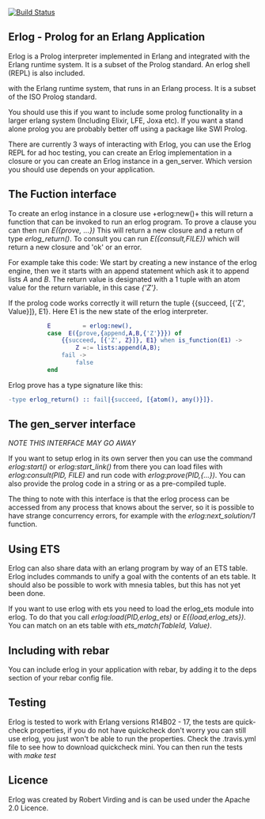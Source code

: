 
[![Build Status](https://travis-ci.org/zkessin/erlog.svg?branch=master)](https://travis-ci.org/zkessin/erlog)

## Erlog - Prolog for an Erlang Application

Erlog is a Prolog interpreter implemented in Erlang and integrated
with the Erlang runtime system. It is a subset of the Prolog standard.
An erlog shell (REPL) is also included.

with the Erlang runtime system, that runs in an Erlang process. It is
a subset of the ISO Prolog standard.

You should use this if you want to include some prolog functionality
in a larger erlang system (Including Elixir, LFE, Joxa etc). If you
want a stand alone prolog you are probably better off using a package
like SWI Prolog.

There are currently 3 ways of interacting with Erlog, you can use the
Erlog REPL for ad hoc testing, you can create an Erlog implementation
in a closure or you can create an Erlog instance in a
gen_server. Which version you should use depends on your application.

## The Fuction interface

To create an erlog instance in a closure use +erlog:new()+ this will
return a function that can be invoked to run an erlog program. To
prove a clause you can then run _E({prove, ...})_ This will return a
new closure and a return of type _erlog_return()_. To consult you can
run _E({consult,FILE})_ which will return a new closure and 'ok' or an
error.

For example take this code:
We start by creating a new instance of the erlog engine, then we 
it starts with an append statement which ask it to append lists *A*
and *B*. The return value is designated with a 1 tuple with an atom
value for the return variable, in this case *{'Z'}*. 

If the prolog code works correctly it will return the tuple {{succeed,
[{'Z', Value}]}, E1}. Here E1 is the new state of the erlog interpreter.



````erlang
           E         = erlog:new(),
           case  E({prove,{append,A,B,{'Z'}}}) of
               {{succeed, [{'Z', Z}]}, E1} when is_function(E1) ->
                   Z =:= lists:append(A,B);
               fail ->
                   false
           end
````

Erlog prove has a type signature like this:

````erlang
-type erlog_return() :: fail|{succeed, [{atom(), any()}]}.
````
## The gen_server interface

*NOTE THIS INTERFACE MAY GO AWAY*

If you want to setup erlog in its own server then you can use the
command _erlog:start()_ or _erlog:start_link()_ from there you can
load files with _erlog:consult(PID, FILE)_ and run code with
_erlog:prove(PID,{...})_. You can also provide the prolog code in a
string or as a pre-compiled tuple.



The thing to note with this interface is that the erlog process can be
accessed from any process that knows about the server, so it is
possible to have strange concurrency errors, for example with the
_erlog:next_solution/1_ function.   

## Using ETS

Erlog can also share data with an erlang program by way of an ETS
table. Erlog includes commands to unify a goal with the contents of an
ets table. It should also be possible to work with mnesia tables, but
this has not yet been done.

If you want to use erlog with ets you need to load the erlog_ets
module into erlog. To do that you call _erlog:load(PID,erlog_ets)_ or
_E({load,erlog_ets})_. You can match on an ets table with
_ets_match(TableId, Value)_.


## Including with rebar

You can include erlog in your application with rebar, by adding it to
the deps section of your rebar config file.

## Testing

Erlog is tested to work with Erlang versions R14B02 - 17, the tests
are quick-check properties, if you do not have quickcheck don't worry
you can still use erlog, you just won't be able to run the
properties. Check the .travis.yml file to see how to download
quickcheck mini. You can then run the tests with _make test_


## Licence 

Erlog was created by Robert Virding and is can be used under the
Apache 2.0 Licence. 

